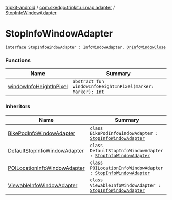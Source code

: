 [tripkit-android](../../index.md) / [com.skedgo.tripkit.ui.map.adapter](../index.md) / [StopInfoWindowAdapter](./index.md)

# StopInfoWindowAdapter

`interface StopInfoWindowAdapter : InfoWindowAdapter, `[`OnInfoWindowClose`](../-on-info-window-close/index.md)

### Functions

| Name | Summary |
|---|---|
| [windowInfoHeightInPixel](window-info-height-in-pixel.md) | `abstract fun windowInfoHeightInPixel(marker: Marker): `[`Int`](https://kotlinlang.org/api/latest/jvm/stdlib/kotlin/-int/index.html) |

### Inheritors

| Name | Summary |
|---|---|
| [BikePodInfoWindowAdapter](../-bike-pod-info-window-adapter/index.md) | `class BikePodInfoWindowAdapter : `[`StopInfoWindowAdapter`](./index.md) |
| [DefaultStopInfoWindowAdapter](../../com.skedgo.tripkit.ui.map/-default-stop-info-window-adapter/index.md) | `class DefaultStopInfoWindowAdapter : `[`StopInfoWindowAdapter`](./index.md) |
| [POILocationInfoWindowAdapter](../-p-o-i-location-info-window-adapter/index.md) | `class POILocationInfoWindowAdapter : `[`StopInfoWindowAdapter`](./index.md) |
| [ViewableInfoWindowAdapter](../-viewable-info-window-adapter/index.md) | `class ViewableInfoWindowAdapter : `[`StopInfoWindowAdapter`](./index.md) |
